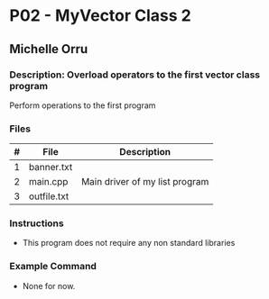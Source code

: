 # P02 - MyVector Class 2
## Michelle Orru
### Description: Overload operators to the first vector class program

Perform operations to the first program

### Files

|   #   |    File    | Description                      |
| :---: |  --------  | -------------------------------- |
|   1   | banner.txt |                                  |
|   2   |  main.cpp  | Main driver of my list program   |
|   3   |   outfile.txt   |                                  |


### Instructions

- This program does not require any non standard libraries

### Example Command

- None for now. 


